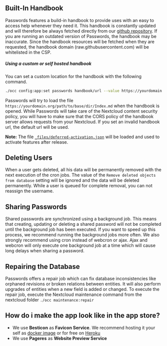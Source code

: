 ## Built-In Handbook
Passwords features a build-in handbook to provide uses with an easy to access help whenever they need it.
This handbook is constantly updated and will therefore be always fetched directly from our [github repository](https://github.com/marius-wieschollek/passwords/wiki).
If you are running an outdated version of Passwords, the handbook may be inaccurate.
Since the handbook resources will be fetched when they are requested, the handbook domain (raw.githubusercontent.com) will be whitelisted in the CSP.

##### Using a custom or self hosted handbook
You can set a custom location for the handbook with the following command.
```bash
./occ config:app:set passwords handbook/url --value https://yourdomain.org/path/to/base/dir/
```
Passwords will try to load the file `https://yourdomain.org/path/to/base/dir/Index.md` when the handbook is opened.
While Passwords will take care of the Nextcloud content security policy, you will have to make sure that the CORS policy of the handbook server allows requests from your Nextcloud.
If you set an invalid handbook url, the default url will be used.

**Note:** The file [`_files/deferred-activation.json`](../../Users/_files/deferred-activation.json) will be loaded and used to activate features after release.


## Deleting Users
When a user gets deleted, all his data will be permanently removed with the next execution of the cron jobs.
The value of the `Remove deleted objects from database` setting will be ignored and the data will be deleted permanently.
While a user is queued for complete removal, you can not reassign the username.


## Sharing Passwords
Shared passwords are synchronized using a background job.
This means that creating, updating or deleting a shared password will not be completed until the background job has been executed.
If you want to speed up this process, we recommend running the background jobs more often.
We also strongly recommend using cron instead of webcron or ajax.
Ajax and webcron will only execute one background job at a time which will cause long delays when sharing a password.

## Repairing the Database
Passwords offers a repair job which can fix database inconsistencies like orphaned revisions or broken relations between entities.
It will also perform upgrades of entities when a new field is added or changed.
To execute the repair job, execute the Nextcloud maintenance command from the nextcloud folder `./occ maintenance:repair`

## How do i make the app look like in the app store?
- We use **Besticon** as **Favicon Service**. We recommend hosting it your self as [docker image](https://hub.docker.com/r/matthiasluedtke/iconserver/) or for free on [Heroku](https://dashboard.heroku.com/new?button-url=https%3A%2F%2Fgithub.com%2Fmat%2Fbesticon&template=https%3A%2F%2Fgithub.com%2Fmat%2Fbesticon)
- We use **Pageres** as **Website Preview Service**
